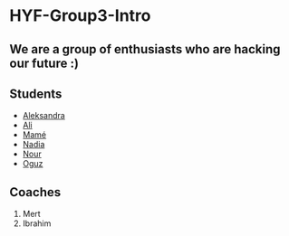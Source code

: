 # HYF-Group3-Intro

## We are a group of enthusiasts who are hacking our future :)

## Students

* [Aleksandra](https://github.com/aleks2407/Info-about-me)
* [Ali](https://github.com/aleks2407/class-9-10/blob/master/student-bios/Abdulhamid_Ali.md)
* [Mamé](https://github.com/mametur/group-intro-9-10_3/blob/master/mame.md)
* [Nadia]()
* [Nour]()
* [Oguz](https://github.com/aleks2407/class-9-10/blob/master/student-bios/oguzkarademir.md)

## Coaches
1. Mert
2. Ibrahim

